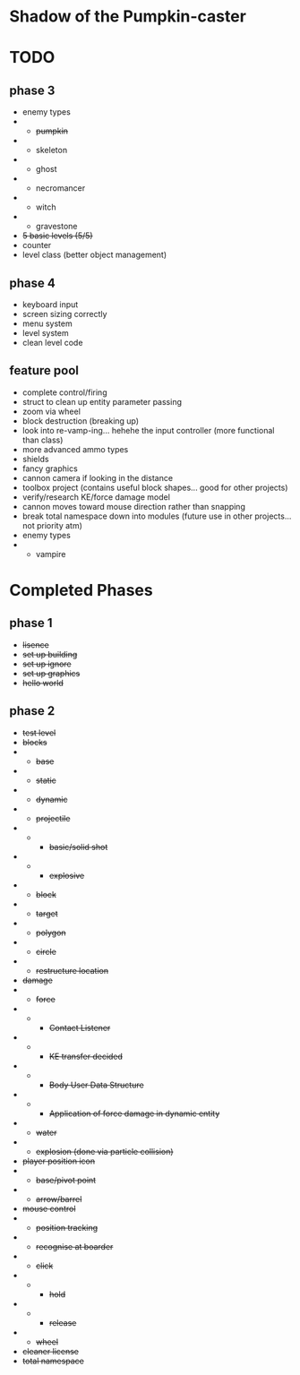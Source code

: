 # Shadow of the Pumpkin-caster

# TODO

## phase 3

- enemy types
- - ~~pumpkin~~
- - skeleton
- - ghost
- - necromancer
- - witch
- - gravestone
- ~~5 basic levels (5/5)~~
- counter
- level class (better object management)

## phase 4

- keyboard input
- screen sizing correctly
- menu system
- level system
- clean level code

## feature pool

- complete control/firing
- struct to clean up entity parameter passing
- zoom via wheel
- block destruction (breaking up)
- look into re-vamp-ing... hehehe the input controller (more functional than class)
- more advanced ammo types
- shields
- fancy graphics
- cannon camera if looking in the distance
- toolbox project (contains useful block shapes... good for other projects)
- verify/research KE/force damage model
- cannon moves toward mouse direction rather than snapping
- break total namespace down into modules (future use in other projects... not priority atm)
- enemy types
- - vampire

# Completed Phases

## phase 1

- ~~lisence~~
- ~~set up building~~
- ~~set up ignore~~
- ~~set up graphics~~
- ~~hello world~~

## phase 2

- ~~test level~~
- ~~blocks~~
- - ~~base~~
- - ~~static~~
- - ~~dynamic~~
- - ~~projectile~~
- - - ~~basic/solid shot~~
- - - ~~explosive~~
- - ~~block~~
- - ~~target~~
- - ~~polygon~~
- - ~~circle~~
- - ~~restructure location~~
- ~~damage~~
- - ~~force~~
- - - ~~Contact Listener~~
- - - ~~KE transfer decided~~
- - - ~~Body User Data Structure~~
- - - ~~Application of force damage in dynamic entity~~
- - ~~water~~
- - ~~explosion (done via particle collision)~~
- ~~player position icon~~
- - ~~base/pivot point~~
- - ~~arrow/barrel~~
- ~~mouse control~~
- - ~~position tracking~~
- - ~~recognise at boarder~~
- - ~~click~~
- - - ~~hold~~
- - - ~~release~~
- - ~~wheel~~
- ~~cleaner license~~
- ~~total namespace~~
